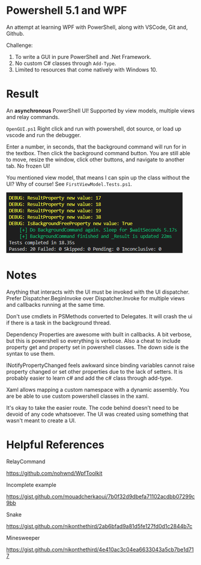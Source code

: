 # Powershell 5.1 and WPF
An attempt at learning WPF with PowerShell, along with VSCode, Git and, Github.

Challenge:
1. To write a GUI in pure PowerShell and .Net Framework.
2. No custom C# classes through ```Add-Type```.
3. Limited to resources that come natively with Windows 10.

# Result
An **asynchronous** PowerShell UI! Supported by view models, multiple views and relay commands.

`OpenGUI.ps1` Right click and run with powershell, dot source, or load up vscode and run the debugger.

Enter a number, in seconds, that the background command will run for in the textbox. Then click the background command button. You are still able to move, resize the window, click other buttons, and navigate to another tab. No frozen UI!

You mentioned view model, that means I can spin up the class without the UI? Why of course! See `FirstViewModel.Tests.ps1`.

![test](./Images/PesterResult.PNG?raw=true)

# Notes

Anything that interacts with the UI must be invoked with the UI dispatcher. Prefer Dispatcher.BeginInvoke over Dispatcher.Invoke for multiple views and callbacks running at the same time.

Don't use cmdlets in PSMethods converted to Delegates. It will crash the ui if there is a task in the background thread.

Dependency Properties are awesome with built in callbacks. A bit verbose, but this is powershell so everything is verbose. Also a cheat to include property get and property set in powershell classes. The down side is the syntax to use them.

INotifyPropertyChanged feels awkward since binding variables cannot raise property changed or set other properties due to the lack of setters. It is probably easier to learn c# and add the c# class through add-type.

Xaml allows mapping a custom namespace with a dynamic assembly. You are be able to use custom powershell classes in the xaml.

It's okay to take the easier route. The code behind doesn't need to be devoid of any code whatsoever. The UI was created using something that wasn't meant to create a UI.

# Helpful References

RelayCommand

https://github.com/nohwnd/WpfToolkit

Incomplete example

https://gist.github.com/mouadcherkaoui/7b0f32d9dbefa71102acdbb07299c9bb

Snake

https://gist.github.com/nikonthethird/2ab6bfad9a81d5fe127fd0d1c2844b7c

Minesweeper

https://gist.github.com/nikonthethird/4e410ac3c04ea6633043a5cb7be1d717
